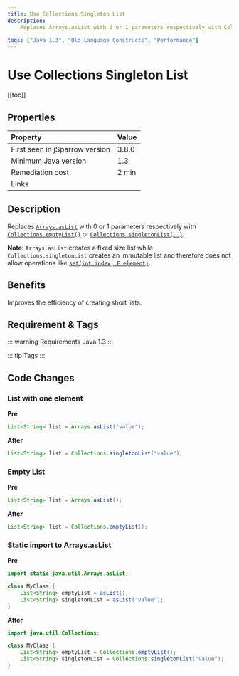 ```yaml
---
title: Use Collections Singleton List
description:
    Replaces Arrays.asList with 0 or 1 parameters respectively with Collections.emptyList(...) or Collections.singletonList()

tags: ["Java 1.3", "Old Language Constructs", "Performance"]
---
```


# Use Collections Singleton List

[[toc]]

## Properties

| Property                        | Value |
|:------------------------------- |:----- |
| First seen in jSparrow version  | 3.8.0 |
| Minimum Java version            | 1.3   |
| Remediation cost                | 2 min |
| Links                           | |

## Description

Replaces [`Arrays.asList`](https://docs.oracle.com/javase/8/docs/api/java/util/Arrays.html#asList-T...-) with 0 or 1 parameters respectively with [`Collections.emptyList()`](https://docs.oracle.com/javase/8/docs/api/java/util/Collections.html#emptyList--) or [`Collections.singletonList(..)`](https://docs.oracle.com/javase/8/docs/api/java/util/Collections.html#singletonList-T-).

**Note**: `Arrays.asList` creates a fixed size list while `Collections.singletonList` creates an immutable list and therefore does not allow operations like [`set(int index, E element)`](https://docs.oracle.com/javase/10/docs/api/java/util/List.html#set(int,E)). 

## Benefits

Improves the efficiency of creating short lists. 

## Requirement & Tags

::: warning Requirements
Java 1.3
:::

::: tip Tags
<TagLinks />
:::

## Code Changes


### List with one element

__Pre__
```java
List<String> list = Arrays.asList("value");

```
__After__
```java
List<String> list = Collections.singletonList("value");
```

### Empty List

__Pre__
```java
List<String> list = Arrays.asList();

```
__After__
```java
List<String> list = Collections.emptyList();
```

### Static import to Arrays.asList

__Pre__
```java
import static java.util.Arrays.asList;

class MyClass {
    List<String> emptyList = asList();
    List<String> singletonList = asList("value");
}


```
__After__
```java
import java.util.Collections;

class MyClass {
    List<String> emptyList = Collections.emptyList();
    List<String> singletonList = Collections.singletonList("value");
}
```